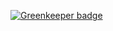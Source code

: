 
[![Greenkeeper badge](https://badges.greenkeeper.io/whereiswolf/texas.svg)](https://greenkeeper.io/)
